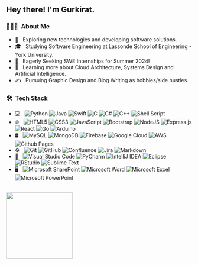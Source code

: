 

<h2> Hey there! I'm Gurkirat.</h2>

<h3> 👨🏻‍💻 &nbsp;About Me </h3>

- 🤔 &nbsp; Exploring new technologies and developing software solutions.
- 🎓 &nbsp; Studying Software Engineering at Lassonde School of Engineering - York University.
- 💼 &nbsp; Eagerly Seeking SWE Internships for Summer 2024!
- 🌱 &nbsp; Learning more about Cloud Architecture, Systems Design and Artificial Intelligence.
- ✍️ &nbsp; Pursuing Graphic Design and Blog Writing as hobbies/side hustles.

<h3> 🛠 &nbsp;Tech Stack</h3>

- 💻 &nbsp;
  ![Python](https://img.shields.io/badge/python-3670A0?style=for-the-badge&logo=python&logoColor=ffdd54)
  ![Java](https://img.shields.io/badge/java-%23ED8B00.svg?style=for-the-badge&logo=openjdk&logoColor=white)
  ![Swift](https://img.shields.io/badge/swift-F54A2A?style=for-the-badge&logo=swift&logoColor=white)
  ![C](https://img.shields.io/badge/c-%2300599C.svg?style=for-the-badge&logo=c&logoColor=white)
  ![C#](https://img.shields.io/badge/c%23-%23239120.svg?style=for-the-badge&logo=csharp&logoColor=white)
  ![C++](https://img.shields.io/badge/c++-%2300599C.svg?style=for-the-badge&logo=c%2B%2B&logoColor=white)
  ![Shell Script](https://img.shields.io/badge/shell_script-%23121011.svg?style=for-the-badge&logo=gnu-bash&logoColor=white)
- 🌐 &nbsp;
  ![HTML5](https://img.shields.io/badge/html5-%23E34F26.svg?style=for-the-badge&logo=html5&logoColor=white)
  ![CSS3](https://img.shields.io/badge/css3-%231572B6.svg?style=for-the-badge&logo=css3&logoColor=white)
  ![JavaScript](https://img.shields.io/badge/javascript-%23323330.svg?style=for-the-badge&logo=javascript&logoColor=%23F7DF1E)
  ![Bootstrap](https://img.shields.io/badge/bootstrap-%238511FA.svg?style=for-the-badge&logo=bootstrap&logoColor=white)
  ![NodeJS](https://img.shields.io/badge/node.js-6DA55F?style=for-the-badge&logo=node.js&logoColor=white)
  ![Express.js](https://img.shields.io/badge/express.js-%23404d59.svg?style=for-the-badge&logo=express&logoColor=%2361DAFB)
  ![React](https://img.shields.io/badge/react-%2320232a.svg?style=for-the-badge&logo=react&logoColor=%2361DAFB)
  ![Go](https://img.shields.io/badge/go-%2300ADD8.svg?style=for-the-badge&logo=go&logoColor=white)
  ![Arduino](https://img.shields.io/badge/-Arduino-00979D?style=for-the-badge&logo=Arduino&logoColor=white)
- 🛢 &nbsp;
  ![MySQL](https://img.shields.io/badge/mysql-%2300f.svg?style=for-the-badge&logo=mysql&logoColor=white)
  ![MongoDB](https://img.shields.io/badge/MongoDB-%234ea94b.svg?style=for-the-badge&logo=mongodb&logoColor=white)
  ![Firebase](https://img.shields.io/badge/Firebase-039BE5?style=for-the-badge&logo=Firebase&logoColor=white)
  ![Google Cloud](https://img.shields.io/badge/GoogleCloud-%234285F4.svg?style=for-the-badge&logo=google-cloud&logoColor=white)
  ![AWS](https://img.shields.io/badge/AWS-%23FF9900.svg?style=for-the-badge&logo=amazon-aws&logoColor=white)
  ![Github Pages](https://img.shields.io/badge/github%20pages-121013?style=for-the-badge&logo=github&logoColor=white)
- ⚙️ &nbsp;
  ![Git](https://img.shields.io/badge/git-%23F05033.svg?style=for-the-badge&logo=git&logoColor=white)
  ![GitHub](https://img.shields.io/badge/github-%23121011.svg?style=for-the-badge&logo=github&logoColor=white)
  ![Confluence](https://img.shields.io/badge/confluence-%23172BF4.svg?style=for-the-badge&logo=confluence&logoColor=white)
  ![Jira](https://img.shields.io/badge/jira-%230A0FFF.svg?style=for-the-badge&logo=jira&logoColor=white)
  ![Markdown](https://img.shields.io/badge/markdown-%23000000.svg?style=for-the-badge&logo=markdown&logoColor=white)
- 🔧 &nbsp;
  ![Visual Studio Code](https://img.shields.io/badge/Visual%20Studio%20Code-0078d7.svg?style=for-the-badge&logo=visual-studio-code&logoColor=white)
  ![PyCharm](https://img.shields.io/badge/pycharm-143?style=for-the-badge&logo=pycharm&logoColor=black&color=black&labelColor=green)
  ![IntelliJ IDEA](https://img.shields.io/badge/IntelliJIDEA-000000.svg?style=for-the-badge&logo=intellij-idea&logoColor=white)
  ![Eclipse](https://img.shields.io/badge/Eclipse-FE7A16.svg?style=for-the-badge&logo=Eclipse&logoColor=white)
  ![RStudio](https://img.shields.io/badge/RStudio-4285F4?style=for-the-badge&logo=rstudio&logoColor=white)
  ![Sublime Text](https://img.shields.io/badge/sublime_text-%23575757.svg?style=for-the-badge&logo=sublime-text&logoColor=important)
- 🖥 &nbsp;
  ![Microsoft SharePoint ](https://img.shields.io/badge/Microsoft_SharePoint-0078D4?style=for-the-badge&logo=microsoft-sharepoint&logoColor=white)
  ![Microsoft Word](https://img.shields.io/badge/Microsoft_Word-2B579A?style=for-the-badge&logo=microsoft-word&logoColor=white)
  ![Microsoft Excel](https://img.shields.io/badge/Microsoft_Excel-217346?style=for-the-badge&logo=microsoft-excel&logoColor=white)
  ![Microsoft PowerPoint](https://img.shields.io/badge/Microsoft_PowerPoint-B7472A?style=for-the-badge&logo=microsoft-powerpoint&logoColor=white)

<br/>

<a href="https://github.com/gurkiratb03">
  <img height="180em" src="https://github-readme-stats.vercel.app/api/top-langs/?username=gurkiratb03&theme=buefy&layout=compact" />
</a>

<br/>



